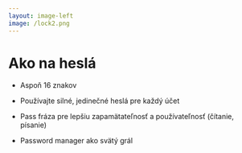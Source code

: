 ```yaml
---
layout: image-left
image: /lock2.png
---
```


# Ako na heslá

- Aspoň 16 znakov

- Používajte silné, jedinečné heslá pre každý účet

- Pass fráza pre lepšiu zapamätateľnosť a používateľnosť (čítanie, písanie)

- Password manager ako svätý grál